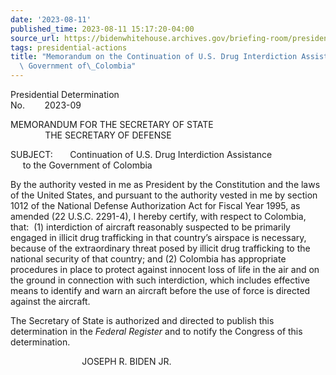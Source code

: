 ```yaml
---
date: '2023-08-11'
published_time: 2023-08-11 15:17:20-04:00
source_url: https://bidenwhitehouse.archives.gov/briefing-room/presidential-actions/2023/08/11/memorandum-on-the-continuation-of-u-s-drug-interdiction-assistance-to-the-government-of-colombia/
tags: presidential-actions
title: "Memorandum on the Continuation of U.S. Drug Interdiction Assistance to the\
  \ Government of\_Colombia"
---
```

 
Presidential Determination  
No.        2023-09        

MEMORANDUM FOR THE SECRETARY OF STATE  
              THE SECRETARY OF DEFENSE  
  
SUBJECT:       Continuation of U.S. Drug Interdiction Assistance  
     to the Government of Colombia  
  
  
By the authority vested in me as President by the Constitution and the
laws of the United States, and pursuant to the authority vested in me by
section 1012 of the National Defense Authorization Act for Fiscal Year
1995, as amended (22 U.S.C. 2291-4), I hereby certify, with respect to
Colombia, that:  (1) interdiction of aircraft reasonably suspected to be
primarily engaged in illicit drug trafficking in that country’s airspace
is necessary, because of the extraordinary threat posed by illicit drug
trafficking to the national security of that country; and (2) Colombia
has appropriate procedures in place to protect against innocent loss of
life in the air and on the ground in connection with such interdiction,
which includes effective means to identify and warn an aircraft before
the use of force is directed against the aircraft.  
  
The Secretary of State is authorized and directed to publish this
determination in the *Federal Register* and to notify the Congress of
this determination.

                             JOSEPH R. BIDEN JR.
